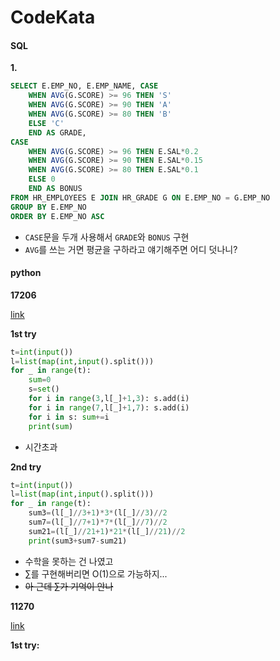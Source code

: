 # CodeKata

#### SQL

<b>1. </b>

```SQL
SELECT E.EMP_NO, E.EMP_NAME, CASE
    WHEN AVG(G.SCORE) >= 96 THEN 'S'
    WHEN AVG(G.SCORE) >= 90 THEN 'A'
    WHEN AVG(G.SCORE) >= 80 THEN 'B'
    ELSE 'C'
    END AS GRADE, 
CASE 
    WHEN AVG(G.SCORE) >= 96 THEN E.SAL*0.2
    WHEN AVG(G.SCORE) >= 90 THEN E.SAL*0.15
    WHEN AVG(G.SCORE) >= 80 THEN E.SAL*0.1
    ELSE 0
    END AS BONUS
FROM HR_EMPLOYEES E JOIN HR_GRADE G ON E.EMP_NO = G.EMP_NO
GROUP BY E.EMP_NO
ORDER BY E.EMP_NO ASC
```
- `CASE`문을 두개 사용해서 `GRADE`와 `BONUS` 구현
- `AVG`를 쓰는 거면 평균을 구하라고 얘기해주면 어디 덧나니?

#### python

<b>17206</b>

[link](https://www.acmicpc.net/problem/17206)

<b>1st try</b>

```python
t=int(input())
l=list(map(int,input().split()))
for _ in range(t):
    sum=0
    s=set()
    for i in range(3,l[_]+1,3): s.add(i)
    for i in range(7,l[_]+1,7): s.add(i)
    for i in s: sum+=i
    print(sum)
```
- 시간초과

<b>2nd try</b>

```python
t=int(input())
l=list(map(int,input().split()))
for _ in range(t):
    sum3=(l[_]//3+1)*3*(l[_]//3)//2
    sum7=(l[_]//7+1)*7*(l[_]//7)//2
    sum21=(l[_]//21+1)*21*(l[_]//21)//2
    print(sum3+sum7-sum21)
```
- 수학을 못하는 건 나였고
- ∑를 구현해버리면 O(1)으로 가능하지...
- ~~아 근데 ∑가 기억이 안나~~

<b>11270</b>

[link](https://www.acmicpc.net/problem/11270)

<b>1st try: </b>
